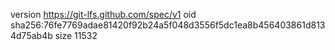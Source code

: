 version https://git-lfs.github.com/spec/v1
oid sha256:76fe7769adae81420f92b24a5f048d3556f5dc1ea8b456403861d8134d75ab4b
size 11532
